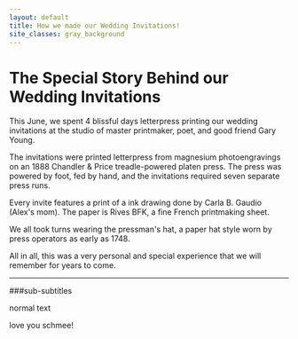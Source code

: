 ```yaml
---
layout: default
title: How we made our Wedding Invitations!
site_classes: gray_background
---
```


The Special Story Behind our Wedding Invitations
=======

This June, we spent 4 blissful days letterpress printing our wedding invitations at the studio of master printmaker, poet, and good friend Gary Young.

The invitations were printed letterpress from magnesium photoengravings on an 1888 Chandler & Price treadle-powered platen press. The press was powered by foot, fed by hand, and the invitations required seven separate press runs.

Every invite features a print of a ink drawing done by Carla B. Gaudio (Alex's mom). The paper is Rives BFK, a fine French printmaking sheet.

We all took turns wearing the pressman's hat, a paper hat style worn by press operators as early as 1748.

All in all, this was a very personal and special experience that we will remember for years to come.


---

###sub-subtitles

normal text

love you schmee!
